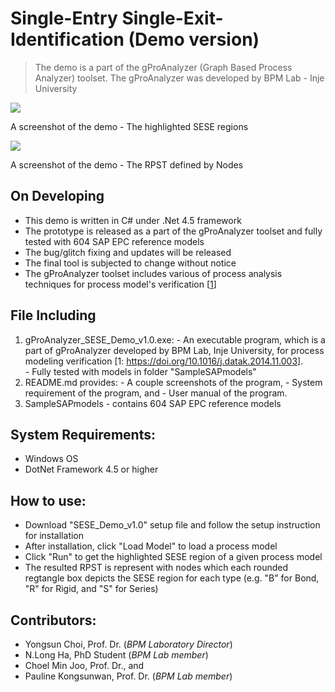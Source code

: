 # Single-Entry Single-Exit-Identification (Demo version)
 > The demo is a part of the gProAnalyzer (Graph Based Process Analyzer) toolset.
 > The gProAnalyzer was developed by BPM Lab - Inje University
 
<kbd>
 <img src= "https://github.com/InjeBPM/Single-Entry-Single-Exit-Identification/blob/master/Demo_Overview.png">
</kbd>

A screenshot of the demo - The highlighted SESE regions

<kbd>
 <img src= "https://github.com/InjeBPM/Single-Entry-Single-Exit-Identification/blob/master/Demo_Overview_RPSTwNode.png">
</kbd>

A screenshot of the demo - The RPST defined by Nodes


On Developing
-----------  
  - This demo is written in C# under .Net 4.5 framework
  - The prototype is released as a part of the gProAnalyzer toolset and fully tested with 604 SAP EPC reference models
  - The bug/glitch fixing and updates will be released
  - The final tool is subjected to change without notice
  - The gProAnalyzer toolset includes various of process analysis techniques for process model's verification [[1](https://doi.org/10.1016/j.datak.2014.11.003)]
  
File Including
-----------  
  1) gProAnalyzer_SESE_Demo_v1.0.exe:
    - An executable program, which is a part of gProAnalyzer developed by BPM Lab, Inje University, for process modeling verification [1: https://doi.org/10.1016/j.datak.2014.11.003].     
    - Fully tested with models in folder "SampleSAPmodels"
  2) README.md provides:
    - A couple screenshots of the program, 
    - System requirement of the program, and
    - User manual of the program.
  3) SampleSAPmodels
    - contains 604 SAP EPC reference models   

System Requirements:
------------
 - Windows OS
 - DotNet Framework 4.5 or higher

How to use:
------------
 - Download "SESE_Demo_v1.0" setup file and follow the setup instruction for installation
 - After installation, click "Load Model" to load a process model
 - Click "Run" to get the highlighted SESE region of a given process model
 - The resulted RPST is represent with nodes which each rounded regtangle box depicts the SESE region for each type (e.g. "B" for Bond, "R" for Rigid, and "S" for Series)

Contributors:
------------
 - Yongsun Choi, Prof. Dr. (*BPM Laboratory Director*)
 - N.Long Ha, PhD Student (*BPM Lab member*)
 - Choel Min Joo, Prof. Dr., and
 - Pauline Kongsunwan, Prof. Dr. (*BPM Lab member*)
